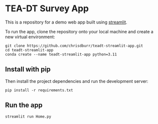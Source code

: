 # TEA-DT Survey App

This is a repository for a demo web app built using [streamlit](https://streamlit.io).

To run the app, clone the repository onto your local machine and create a new virtual environment:

```shell
git clone https://github.com/chrisdburr/teadt-streamlit-app.git
cd teadt-streamlit-app
conda create --name teadt-streamlit-app python=3.11
```

## Install with pip

Then install the project dependencies and run the development server:

```shell
pip install -r requirements.txt
```

## Run the app

```shell
streamlit run Home.py
```
